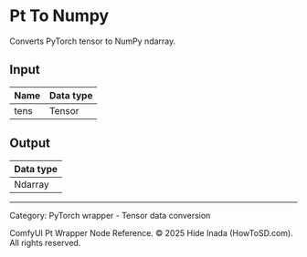# Pt To Numpy
Converts PyTorch tensor to NumPy ndarray.

## Input
| Name | Data type |
|---|---|
| tens | Tensor |

## Output
| Data type |
|---|
| Ndarray |

<HR>
Category: PyTorch wrapper - Tensor data conversion

ComfyUI Pt Wrapper Node Reference. © 2025 Hide Inada (HowToSD.com). All rights reserved.
